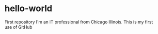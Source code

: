 # hello-world
First repository
I'm an IT professional from Chicago Illinois.
This is my first use of GitHub
